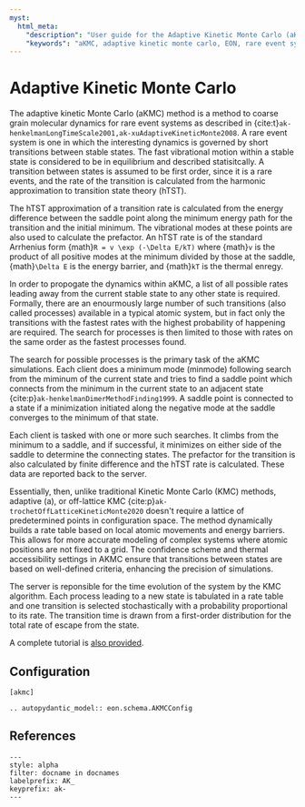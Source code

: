 ```yaml
---
myst:
  html_meta:
    "description": "User guide for the Adaptive Kinetic Monte Carlo (aKMC) method in EON. Learn how to coarse-grain molecular dynamics for rare event systems."
    "keywords": "aKMC, adaptive kinetic monte carlo, EON, rare event systems, transition state theory"
---
```


# Adaptive Kinetic Monte Carlo

The adaptive kinetic Monte Carlo (aKMC) method is a method to coarse grain
molecular dynamics for rare event systems as described in
{cite:t}`ak-henkelmanLongTimeScale2001,ak-xuAdaptiveKineticMonte2008`.  A rare
event system is one in which the interesting dynamics is governed by short
transitions between stable states. The fast vibrational motion within a stable
state is considered to be in equilibrium and described statisitcally. A
transition between states is assumed to be first order, since it is a rare
events, and the rate of the transition is calculated from the harmonic
approximation to transition state theory (hTST).

The hTST approximation of a transition rate is calculated from the energy
difference between the saddle point along the minimum energy path for the
transition and the initial minimum. The vibrational modes at these points are
also used to calculate the prefactor. An hTST rate is of the standard Arrhenius
form {math}`R = v \exp (-\Delta E/kT)` where {math}`v` is the product of all positive
modes at the minimum divided by those at the saddle, {math}`\Delta E` is the energy
barrier, and {math}`kT` is the thermal enregy.

In order to propogate the dynamics within aKMC, a list of all possible rates
leading away from the current stable state to any other state is required.
Formally, there are an enourmously large number of such transitions (also called
processes) available in a typical atomic system, but in fact only the
transitions with the fastest rates with the highest probability of happening are
required. The search for processes is then limited to those with rates on the
same order as the fastest processes found.

The search for possible processes is the primary task of the aKMC simulations.
Each client does a minimum mode (minmode) following search from the miminum of
the current state and tries to find a saddle point which connects from the
minimum in the current state to an adjacent state
{cite:p}`ak-henkelmanDimerMethodFinding1999`. A saddle point is connected to a
state if a minimization initiated along the negative mode at the saddle
converges to the minimum of that state.

Each client is tasked with one or more such searches. It climbs from the minimum
to a saddle, and if successful, it minimizes on either side of the saddle to
determine the connecting states. The prefactor for the transition is also
calculated by finite difference and the hTST rate is calculated. These data are
reported back to the server.

Essentially, then, unlike traditional Kinetic Monte Carlo (KMC) methods,
adaptive (a), or off-lattice KMC {cite:p}`ak-trochetOffLatticeKineticMonte2020`
doesn't require a lattice of predetermined points in configuration space. The
method dynamically builds a rate table based on local atomic movements and
energy barriers. This allows for more accurate modeling of complex systems where
atomic positions are not fixed to a grid. The confidence scheme and thermal
accessibility settings in AKMC ensure that transitions between states are based
on well-defined criteria, enhancing the precision of simulations.

The server is reponsible for the time evolution of the system by the KMC
algorithm. Each process leading to a new state is tabulated in a rate table and
one transition is selected stochastically with a probability proportional to its
rate. The transition time is drawn from a first-order distribution for the total
rate of escape from the state.

A complete tutorial is [also provided](project:../tutorials/akmc.md).

## Configuration

```{code-block} ini
[akmc]
```

```{eval-rst}
.. autopydantic_model:: eon.schema.AKMCConfig
```

## References

```{bibliography}
---
style: alpha
filter: docname in docnames
labelprefix: AK_
keyprefix: ak-
---
```
